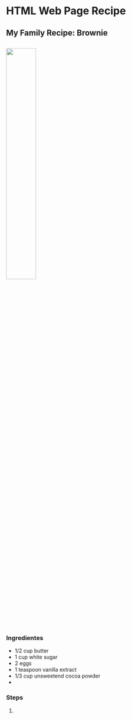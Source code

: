 <h1> HTML Web Page Recipe </h1>
<h2> My Family Recipe: Brownie  <h2>
  
  <img  src="http://www.grabsomejoy.com/wp-content/uploads/2016/12/Cropped-Finished-photo-color-adjust.jpg"
        Width="40%"
        Length="40%" />
  
  <h3> Ingredientes </h3>
  <ul>
    <li>1/2 cup butter</li>
    <li>1 cup white sugar</li>
    <li>2 eggs</li>
    <li>1 teaspoon vanilla extract</li>
    <li>1/3 cup unsweetend cocoa powder</li>
    <li></li>
  </ul>
  
  <h3> Steps </h3>
  <ol>
    <li></li>
  </ol>
